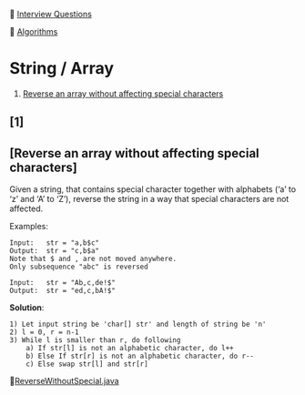 :palm_tree: [Interview Questions](https://kellylin1115.github.io/interview-questions-blog/)

🌿 [Algorithms](index-algorithms.md)

# String / Array

1. [Reverse an array without affecting special characters](#1)

## [1]
## [Reverse an array without affecting special characters]
Given a string, that contains special character together with alphabets (‘a’ to ‘z’ and ‘A’ to ‘Z’), reverse the string in a way that special characters are not affected.

Examples:

    Input:   str = "a,b$c"
    Output:  str = "c,b$a"
    Note that $ and , are not moved anywhere.  
    Only subsequence "abc" is reversed
    
    Input:   str = "Ab,c,de!$"
    Output:  str = "ed,c,bA!$"
    
**Solution**:

    1) Let input string be 'char[] str' and length of string be 'n'
    2) l = 0, r = n-1
    3) While l is smaller than r, do following
        a) If str[l] is not an alphabetic character, do l++
        b) Else If str[r] is not an alphabetic character, do r--
        c) Else swap str[l] and str[r]
    
:pencil:[ReverseWithoutSpecial.java](../../../../java/com/kellylin1115/interview/algorithms/stringarray/ReverseWithoutSpecial.java)

